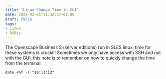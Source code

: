 ```yaml
---
title: "Linux Change Time in CLI"
date: 2022-02-01T11:32:57+01:00
draft: false
tags:
- Linux
- OSBiz
---
```


The Openscape Business S (server editions) run in SLES linux, time for these systems is crucial! Sometimes we only have access with SSH and not with the GUI, this note is to remember on how to quickly change the time from the terminal.

```
date +%T -s "10:11:12"
```
